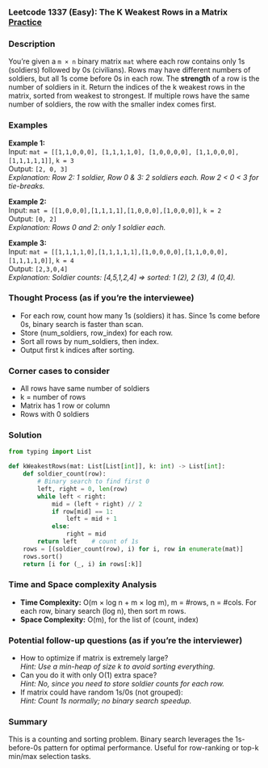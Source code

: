 ### Leetcode 1337 (Easy): The K Weakest Rows in a Matrix [Practice](https://leetcode.com/problems/the-k-weakest-rows-in-a-matrix)

### Description  
You’re given a `m × n` binary matrix `mat` where each row contains only 1s (soldiers) followed by 0s (civilians). Rows may have different numbers of soldiers, but all 1s come before 0s in each row. The **strength** of a row is the number of soldiers in it. Return the indices of the k weakest rows in the matrix, sorted from weakest to strongest. If multiple rows have the same number of soldiers, the row with the smaller index comes first.

### Examples  

**Example 1:**  
Input: `mat = [[1,1,0,0,0], [1,1,1,1,0], [1,0,0,0,0], [1,1,0,0,0], [1,1,1,1,1]]`, `k = 3`  
Output: `[2, 0, 3]`  
*Explanation: Row 2: 1 soldier, Row 0 & 3: 2 soldiers each. Row 2 < 0 < 3 for tie-breaks.*

**Example 2:**  
Input: `mat = [[1,0,0,0],[1,1,1,1],[1,0,0,0],[1,0,0,0]]`, `k = 2`  
Output: `[0, 2]`  
*Explanation: Rows 0 and 2: only 1 soldier each.*

**Example 3:**  
Input: `mat = [[1,1,1,1,0],[1,1,1,1,1],[1,0,0,0,0],[1,1,0,0,0],[1,1,1,1,0]]`, `k = 4`  
Output: `[2,3,0,4]`  
*Explanation: Soldier counts: [4,5,1,2,4] ⇒ sorted: 1 (2), 2 (3), 4 (0,4).* 

### Thought Process (as if you’re the interviewee)  
- For each row, count how many 1s (soldiers) it has. Since 1s come before 0s, binary search is faster than scan.
- Store (num_soldiers, row_index) for each row.
- Sort all rows by num_soldiers, then index.
- Output first k indices after sorting.

### Corner cases to consider  
- All rows have same number of soldiers
- k = number of rows
- Matrix has 1 row or column
- Rows with 0 soldiers

### Solution

```python
from typing import List

def kWeakestRows(mat: List[List[int]], k: int) -> List[int]:
    def soldier_count(row):
        # Binary search to find first 0
        left, right = 0, len(row)
        while left < right:
            mid = (left + right) // 2
            if row[mid] == 1:
                left = mid + 1
            else:
                right = mid
        return left    # count of 1s
    rows = [(soldier_count(row), i) for i, row in enumerate(mat)]
    rows.sort()
    return [i for (_, i) in rows[:k]]
```

### Time and Space complexity Analysis  

- **Time Complexity:** O(m × log n + m × log m), m = #rows, n = #cols. For each row, binary search (log n), then sort m rows.
- **Space Complexity:** O(m), for the list of (count, index)

### Potential follow-up questions (as if you’re the interviewer)  

- How to optimize if matrix is extremely large?  
  *Hint: Use a min-heap of size k to avoid sorting everything.*
- Can you do it with only O(1) extra space?  
  *Hint: No, since you need to store soldier counts for each row.*
- If matrix could have random 1s/0s (not grouped):  
  *Hint: Count 1s normally; no binary search speedup.*

### Summary
This is a counting and sorting problem. Binary search leverages the 1s-before-0s pattern for optimal performance. Useful for row-ranking or top-k min/max selection tasks.